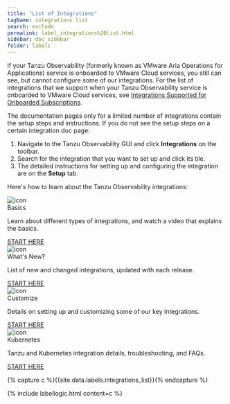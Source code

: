 ```yaml
---
title: "List of Integrations"
tagName: integrations list
search: exclude
permalink: label_integrations%20list.html
sidebar: doc_sidebar
folder: labels
---
```


<p>If your Tanzu Observability (formerly known as VMware Aria Operations for Applications) service is onboarded to VMware Cloud services, you still can see, but cannot configure some of our integrations. For the list of integrations that we support when your Tanzu Observability service is onboarded to VMware Cloud services, see <a href="integrations_onboarded_subscriptions.html">Integrations Supported for Onboarded Subscriptions</a>.</p>

<p>The documentation pages only for a limited number of integrations contain the setup steps and instructions. If you do not see the setup steps on a certain integration doc page: </p>
<ol><li>Navigate to the Tanzu Observability GUI and click <strong>Integrations</strong> on the toolbar. </li>
<li>Search for the integration that you want to set up and click its tile. </li>
<li>The detailed instructions for setting up and configuring the integration are on the <strong>Setup</strong> tab.</li>
</ol>
<p>Here's how to learn about the Tanzu Observability integrations:</p>


<div class="row">
    <div class="col-md-3 col-sm-6 quick-links-panel-wrapper">
        <div class="panel panel-default quick-links-panel-container">
            <div class="panel-body quick-links-panel">
                <img src="/images/basics.png" alt="icon"/>
                <div class="quick-links-panel-title">Basics</div>
                <p>Learn about different types of integrations, and watch a video that explains the basics.</p>
            </div>
            <div class="panel-footer quick-links-panel-footer">
                <a href="integrations.html">START HERE</a>
            </div>
        </div>
    </div>
    <div class="col-md-3 col-sm-6 quick-links-panel-wrapper">
        <div class="panel panel-default quick-links-panel-container">
            <div class="panel-body quick-links-panel">
                <img src="/images/whats_new.png" alt="icon"/>
                <div class="quick-links-panel-title">What's New?</div>
                <p>List of new and changed integrations, updated with each release.</p>
            </div>
            <div class="panel-footer quick-links-panel-footer">
                <a href="integrations_new_changed.html">START HERE</a>
            </div>
        </div>
    </div>
    <div class="col-md-3 col-sm-6 quick-links-panel-wrapper">
        <div class="panel panel-default quick-links-panel-container">
            <div class="panel-body quick-links-panel">
                <img src="/images/customize.png" alt="icon"/>
                <div class="quick-links-panel-title">Customize</div>
                <p>Details on setting up and customizing some of our key integrations.</p>
            </div>
            <div class="panel-footer quick-links-panel-footer">
                <a href="integrations_aws_overview.html">START HERE</a>
            </div>
        </div>
    </div>
    <div class="col-md-3 col-sm-6 quick-links-panel-wrapper">
        <div class="panel panel-default quick-links-panel-container">
            <div class="panel-body quick-links-panel">
                <img src="/images/kubernetes_icon_for_label.png" alt="icon"/>
                <div class="quick-links-panel-title">Kubernetes</div>
                <p>Tanzu and Kubernetes integration details, troubleshooting, and FAQs.</p>
            </div>
            <div class="panel-footer quick-links-panel-footer">
                <a href="kubernetes.html">START HERE</a>
            </div>
        </div>
    </div>
</div>


<!---
<div class="row">
 <div class="col-md-3 col-sm-6">
     <div class="panel panel-default text-center">
         <div class="panel-heading">
             <span class="fa-stack fa-1x">
                   <i class="fa fa-circle fa-stack-2x landing-text-primary"></i>
                   <i class="fa fa-video-camera fa-stack-1x fa-inverse"></i>
             </span>
         </div>
         <div class="panel-body">
             <p><a href="integrations.html" class="btn btn-primary btn-block">Basics</a></p>
             <p>Watch a video, and learn the basics.</p>
         </div>
     </div>
 </div>
 <div class="col-md-3 col-sm-6">
     <div class="panel panel-default text-center">
         <div class="panel-heading">
             <span class="fa-stack fa-1x">
                   <i class="fa fa-circle fa-stack-2x landing-text-primary"></i>
                   <i class="fa fa-rocket fa-stack-1x fa-inverse"></i>
             </span>
         </div>
         <div class="panel-body">
             <p><a href="integrations_new_changed.html" class="btn btn-primary btn-block">What's New?</a></p>
             <p>List of New and changed integrations.</p>
         </div>
     </div>
 </div>
 <div class="col-md-3 col-sm-6">
     <div class="panel panel-default text-center">
         <div class="panel-heading">
             <span class="fa-stack fa-1x">
             <i class="fa fa-circle fa-stack-2x landing-text-primary"></i>
             <i class="fa fa-cloud fa-stack-1x fa-inverse"></i>
             </span>
         </div>
         <div class="panel-body">
             <p><a href="integrations_aws_metrics.html" class="btn btn-primary btn-block">Customize</a></p>
             <p>Customize AWS and PKS integrations.</p>
         </div>
     </div>
 </div>
 <div class="col-md-3 col-sm-6">
     <div class="panel panel-default text-center">
         <div class="panel-heading">
             <span class="fa-stack fa-1x">
             <i class="fa fa-circle fa-stack-2x landing-text-primary"></i>
             <i class="fa fa-code fa-stack-1x fa-inverse"></i>
             </span>
         </div>
         <div class="panel-body">
             <p><a href="kubernetes.html" class="btn btn-primary btn-block">Kubernetes</a></p>
             <p>Tanzu and Kubernetes integrations</p>
         </div>
     </div>
 </div>
</div>
--->


{% capture c %}{{site.data.labels.integrations_list}}{% endcapture %}

{% include labellogic.html content=c %}

